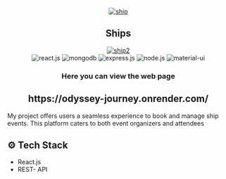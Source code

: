 <div align="center">
  <br />
<a href="https://odyssey-journey.onrender.com/"><a href="https://ibb.co/frJ0tgC"><img src="https://i.ibb.co/p4qXZ73/ship.png" alt="ship" border="0"></a>
  <br />

  <h2> Ships </h2>
<a href="https://ibb.co/kyB47x8"><img src="https://i.ibb.co/1nQrgLq/ship2.png" alt="ship2" border="0"></a>

  <div>
   <img src="https://img.shields.io/badge/-React_JS-black?style=for-the-badge&logoColor=white&logo=react&color=61DAFB" alt="react.js" />
<img src="https://img.shields.io/badge/-MongoDB-black?style=for-the-badge&logoColor=white&logo=mongodb&color=47A248" alt="mongodb" />
<img src="https://img.shields.io/badge/-Express_JS-black?style=for-the-badge&logoColor=white&logo=express&color=000000" alt="express.js" />
<img src="https://img.shields.io/badge/-Node_JS-black?style=for-the-badge&logoColor=white&logo=node.js&color=339933" alt="node.js" />
<img src="https://img.shields.io/badge/-Material_UI-black?style=for-the-badge&logoColor=white&logo=mui&color=007FFF" alt="material-ui" />

  </div>

  <h3 align="center">Here you can view the web page </h3>
  <h2> https://odyssey-journey.onrender.com/ </h2>
</div>

My project offers users a seamless experience to book and manage ship events. This platform caters to both event organizers and attendees


## <a name="tech-stack">⚙️ Tech Stack</a>

- React.js
- REST- API


